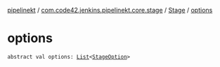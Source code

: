 [pipelinekt](../../index.md) / [com.code42.jenkins.pipelinekt.core.stage](../index.md) / [Stage](index.md) / [options](./options.md)

# options

`abstract val options: `[`List`](https://kotlinlang.org/api/latest/jvm/stdlib/kotlin.collections/-list/index.html)`<`[`StageOption`](../../com.code42.jenkins.pipelinekt.core/-stage-option.md)`>`
